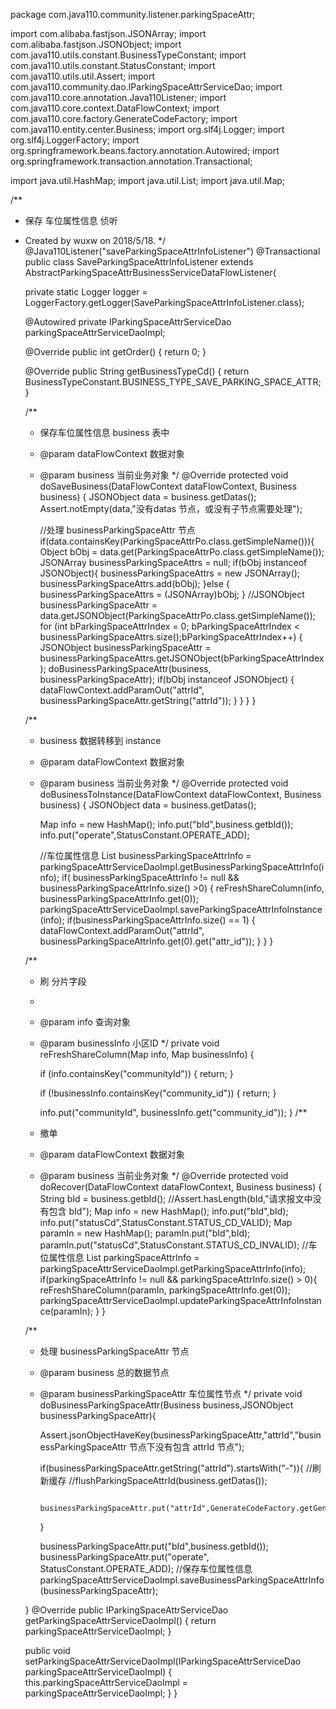 package com.java110.community.listener.parkingSpaceAttr;

import com.alibaba.fastjson.JSONArray;
import com.alibaba.fastjson.JSONObject;
import com.java110.utils.constant.BusinessTypeConstant;
import com.java110.utils.constant.StatusConstant;
import com.java110.utils.util.Assert;
import com.java110.community.dao.IParkingSpaceAttrServiceDao;
import com.java110.core.annotation.Java110Listener;
import com.java110.core.context.DataFlowContext;
import com.java110.core.factory.GenerateCodeFactory;
import com.java110.entity.center.Business;
import org.slf4j.Logger;
import org.slf4j.LoggerFactory;
import org.springframework.beans.factory.annotation.Autowired;
import org.springframework.transaction.annotation.Transactional;

import java.util.HashMap;
import java.util.List;
import java.util.Map;

/**
 * 保存 车位属性信息 侦听
 * Created by wuxw on 2018/5/18.
 */
@Java110Listener("saveParkingSpaceAttrInfoListener")
@Transactional
public class SaveParkingSpaceAttrInfoListener extends AbstractParkingSpaceAttrBusinessServiceDataFlowListener{

    private static Logger logger = LoggerFactory.getLogger(SaveParkingSpaceAttrInfoListener.class);

    @Autowired
    private IParkingSpaceAttrServiceDao parkingSpaceAttrServiceDaoImpl;

    @Override
    public int getOrder() {
        return 0;
    }

    @Override
    public String getBusinessTypeCd() {
        return BusinessTypeConstant.BUSINESS_TYPE_SAVE_PARKING_SPACE_ATTR;
    }

    /**
     * 保存车位属性信息 business 表中
     * @param dataFlowContext 数据对象
     * @param business 当前业务对象
     */
    @Override
    protected void doSaveBusiness(DataFlowContext dataFlowContext, Business business) {
        JSONObject data = business.getDatas();
        Assert.notEmpty(data,"没有datas 节点，或没有子节点需要处理");

        //处理 businessParkingSpaceAttr 节点
        if(data.containsKey(ParkingSpaceAttrPo.class.getSimpleName())){
            Object bObj = data.get(ParkingSpaceAttrPo.class.getSimpleName());
            JSONArray businessParkingSpaceAttrs = null;
            if(bObj instanceof JSONObject){
                businessParkingSpaceAttrs = new JSONArray();
                businessParkingSpaceAttrs.add(bObj);
            }else {
                businessParkingSpaceAttrs = (JSONArray)bObj;
            }
            //JSONObject businessParkingSpaceAttr = data.getJSONObject(ParkingSpaceAttrPo.class.getSimpleName());
            for (int bParkingSpaceAttrIndex = 0; bParkingSpaceAttrIndex < businessParkingSpaceAttrs.size();bParkingSpaceAttrIndex++) {
                JSONObject businessParkingSpaceAttr = businessParkingSpaceAttrs.getJSONObject(bParkingSpaceAttrIndex);
                doBusinessParkingSpaceAttr(business, businessParkingSpaceAttr);
                if(bObj instanceof JSONObject) {
                    dataFlowContext.addParamOut("attrId", businessParkingSpaceAttr.getString("attrId"));
                }
            }
        }
    }

    /**
     * business 数据转移到 instance
     * @param dataFlowContext 数据对象
     * @param business 当前业务对象
     */
    @Override
    protected void doBusinessToInstance(DataFlowContext dataFlowContext, Business business) {
        JSONObject data = business.getDatas();

        Map info = new HashMap();
        info.put("bId",business.getbId());
        info.put("operate",StatusConstant.OPERATE_ADD);

        //车位属性信息
        List<Map> businessParkingSpaceAttrInfo = parkingSpaceAttrServiceDaoImpl.getBusinessParkingSpaceAttrInfo(info);
        if( businessParkingSpaceAttrInfo != null && businessParkingSpaceAttrInfo.size() >0) {
            reFreshShareColumn(info, businessParkingSpaceAttrInfo.get(0));
            parkingSpaceAttrServiceDaoImpl.saveParkingSpaceAttrInfoInstance(info);
            if(businessParkingSpaceAttrInfo.size() == 1) {
                dataFlowContext.addParamOut("attrId", businessParkingSpaceAttrInfo.get(0).get("attr_id"));
            }
        }
    }


    /**
     * 刷 分片字段
     *
     * @param info         查询对象
     * @param businessInfo 小区ID
     */
    private void reFreshShareColumn(Map info, Map businessInfo) {

        if (info.containsKey("communityId")) {
            return;
        }

        if (!businessInfo.containsKey("community_id")) {
            return;
        }

        info.put("communityId", businessInfo.get("community_id"));
    }
    /**
     * 撤单
     * @param dataFlowContext 数据对象
     * @param business 当前业务对象
     */
    @Override
    protected void doRecover(DataFlowContext dataFlowContext, Business business) {
        String bId = business.getbId();
        //Assert.hasLength(bId,"请求报文中没有包含 bId");
        Map info = new HashMap();
        info.put("bId",bId);
        info.put("statusCd",StatusConstant.STATUS_CD_VALID);
        Map paramIn = new HashMap();
        paramIn.put("bId",bId);
        paramIn.put("statusCd",StatusConstant.STATUS_CD_INVALID);
        //车位属性信息
        List<Map> parkingSpaceAttrInfo = parkingSpaceAttrServiceDaoImpl.getParkingSpaceAttrInfo(info);
        if(parkingSpaceAttrInfo != null && parkingSpaceAttrInfo.size() > 0){
            reFreshShareColumn(paramIn, parkingSpaceAttrInfo.get(0));
            parkingSpaceAttrServiceDaoImpl.updateParkingSpaceAttrInfoInstance(paramIn);
        }
    }



    /**
     * 处理 businessParkingSpaceAttr 节点
     * @param business 总的数据节点
     * @param businessParkingSpaceAttr 车位属性节点
     */
    private void doBusinessParkingSpaceAttr(Business business,JSONObject businessParkingSpaceAttr){

        Assert.jsonObjectHaveKey(businessParkingSpaceAttr,"attrId","businessParkingSpaceAttr 节点下没有包含 attrId 节点");

        if(businessParkingSpaceAttr.getString("attrId").startsWith("-")){
            //刷新缓存
            //flushParkingSpaceAttrId(business.getDatas());

            businessParkingSpaceAttr.put("attrId",GenerateCodeFactory.getGeneratorId(GenerateCodeFactory.CODE_PREFIX_attrId));

        }

        businessParkingSpaceAttr.put("bId",business.getbId());
        businessParkingSpaceAttr.put("operate", StatusConstant.OPERATE_ADD);
        //保存车位属性信息
        parkingSpaceAttrServiceDaoImpl.saveBusinessParkingSpaceAttrInfo(businessParkingSpaceAttr);

    }
    @Override
    public IParkingSpaceAttrServiceDao getParkingSpaceAttrServiceDaoImpl() {
        return parkingSpaceAttrServiceDaoImpl;
    }

    public void setParkingSpaceAttrServiceDaoImpl(IParkingSpaceAttrServiceDao parkingSpaceAttrServiceDaoImpl) {
        this.parkingSpaceAttrServiceDaoImpl = parkingSpaceAttrServiceDaoImpl;
    }
}
